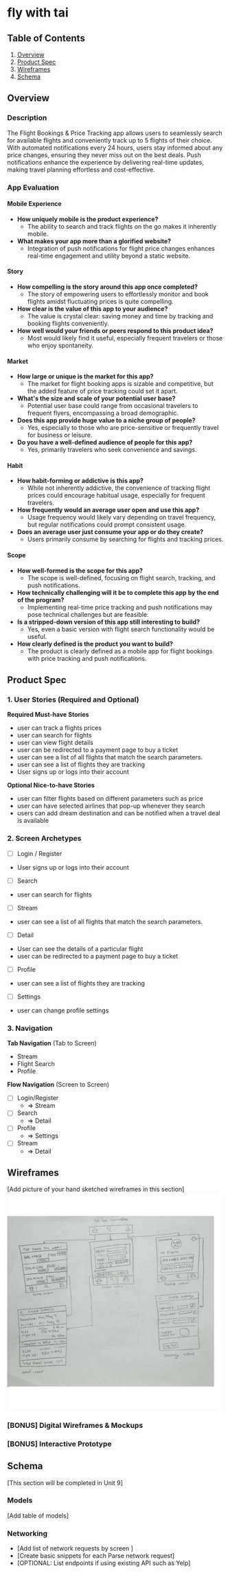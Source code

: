 # fly with tai

## Table of Contents

1. [Overview](#Overview)
2. [Product Spec](#Product-Spec)
3. [Wireframes](#Wireframes)
4. [Schema](#Schema)

## Overview

### Description

The Flight Bookings & Price Tracking app allows users to seamlessly search for available flights and conveniently track up to 5 flights of their choice. With automated notifications every 24 hours, users stay informed about any price changes, ensuring they never miss out on the best deals. Push notifications enhance the experience by delivering real-time updates, making travel planning effortless and cost-effective.

### App Evaluation

#### Mobile Experience
- **How uniquely mobile is the product experience?** 
  - The ability to search and track flights on the go makes it inherently mobile.
- **What makes your app more than a glorified website?** 
  - Integration of push notifications for flight price changes enhances real-time engagement and utility beyond a static website.

#### Story
- **How compelling is the story around this app once completed?**
  - The story of empowering users to effortlessly monitor and book flights amidst fluctuating prices is quite compelling.
- **How clear is the value of this app to your audience?**
  - The value is crystal clear: saving money and time by tracking and booking flights conveniently.
- **How well would your friends or peers respond to this product idea?**
  - Most would likely find it useful, especially frequent travelers or those who enjoy spontaneity.

#### Market
- **How large or unique is the market for this app?**
  - The market for flight booking apps is sizable and competitive, but the added feature of price tracking could set it apart.
- **What's the size and scale of your potential user base?**
  - Potential user base could range from occasional travelers to frequent flyers, encompassing a broad demographic.
- **Does this app provide huge value to a niche group of people?**
  - Yes, especially to those who are price-sensitive or frequently travel for business or leisure.
- **Do you have a well-defined audience of people for this app?**
  - Yes, primarily travelers who seek convenience and savings.

#### Habit
- **How habit-forming or addictive is this app?**
  - While not inherently addictive, the convenience of tracking flight prices could encourage habitual usage, especially for frequent travelers.
- **How frequently would an average user open and use this app?**
  - Usage frequency would likely vary depending on travel frequency, but regular notifications could prompt consistent usage.
- **Does an average user just consume your app or do they create?**
  - Users primarily consume by searching for flights and tracking prices.

#### Scope
- **How well-formed is the scope for this app?**
  - The scope is well-defined, focusing on flight search, tracking, and push notifications.
- **How technically challenging will it be to complete this app by the end of the program?**
  - Implementing real-time price tracking and push notifications may pose technical challenges but are feasible.
- **Is a stripped-down version of this app still interesting to build?**
  - Yes, even a basic version with flight search functionality would be useful.
- **How clearly defined is the product you want to build?**
  - The product is clearly defined as a mobile app for flight bookings with price tracking and push notifications.

## Product Spec

### 1. User Stories (Required and Optional)

**Required Must-have Stories**

* user can track a flights prices
* user can search for flights
* user can view flight details
* user can be redirected to a payment page to buy a ticket
* user can see a list of all flights that match the search parameters.
* user can see a list of flights they are tracking 
* User signs up or logs into their account


**Optional Nice-to-have Stories**
* user can filter flights based on different parameters such as price
* user can have selected airlines that pop-up whenever they search
* users can add dream destination and can be notified when a travel deal is available


### 2. Screen Archetypes

- [ ] Login / Register
* User signs up or logs into their account

- [ ] Search
* user can search for flights


- [ ] Stream
* user can see a list of all flights that match the search parameters.

- [ ] Detail
* User can see the details of a particular flight
* user can be redirected to a payment page to buy a ticket

- [ ] Profile
* user can see a list of flights they are tracking 

- [ ] Settings
* user can change profile settings

### 3. Navigation

**Tab Navigation** (Tab to Screen)
* Stream
* Flight Search
* Profile

**Flow Navigation** (Screen to Screen)
- [ ] Login/Register
   * => Stream
- [ ] Search
   * => Detail
- [ ] Profile
   * => Settings
- [ ] Stream
   * => Detail



## Wireframes

[Add picture of your hand sketched wireframes in this section]
<img src="wirefram1.jpg" width=600>

### [BONUS] Digital Wireframes & Mockups

### [BONUS] Interactive Prototype

## Schema 

[This section will be completed in Unit 9]

### Models

[Add table of models]

### Networking

- [Add list of network requests by screen ]
- [Create basic snippets for each Parse network request]
- [OPTIONAL: List endpoints if using existing API such as Yelp]
